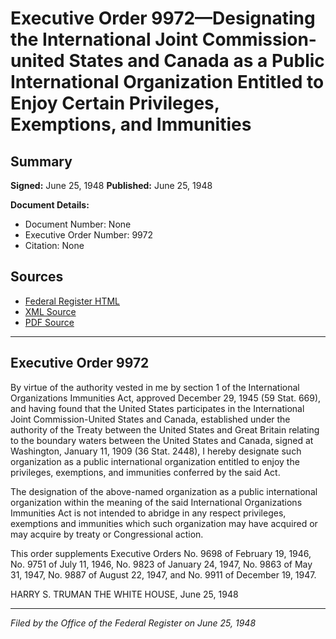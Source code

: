 # Executive Order 9972—Designating the International Joint Commission-united States and Canada as a Public International Organization Entitled to Enjoy Certain Privileges, Exemptions, and Immunities

## Summary

**Signed:** June 25, 1948
**Published:** June 25, 1948

**Document Details:**
- Document Number: None
- Executive Order Number: 9972
- Citation: None

## Sources
- [Federal Register HTML](https://www.presidency.ucsb.edu/documents/executive-order-9972-designating-the-international-joint-commission-united-states-and)
- [XML Source](None)
- [PDF Source](None)

---

## Executive Order 9972

By virtue of the authority vested in me by section 1 of the International Organizations Immunities Act, approved December 29, 1945 (59 Stat. 669), and having found that the United States participates in the International Joint Commission-United States and Canada, established under the authority of the Treaty between the United States and Great Britain relating to the boundary waters between the United States and Canada, signed at Washington, January 11, 1909 (36 Stat. 2448), I hereby designate such organization as a public international organization entitled to enjoy the privileges, exemptions, and immunities conferred by the said Act.

The designation of the above-named organization as a public international organization within the meaning of the said International Organizations Immunities Act is not intended to abridge in any respect privileges, exemptions and immunities which such organization may have acquired or may acquire by treaty or Congressional action.

This order supplements Executive Orders No. 9698 of February 19, 1946, No. 9751 of July 11, 1946, No. 9823 of January 24, 1947, No. 9863 of May 31, 1947, No. 9887 of August 22, 1947, and No. 9911 of December 19, 1947.

HARRY S. TRUMAN
THE WHITE HOUSE,
June 25, 1948

---

*Filed by the Office of the Federal Register on June 25, 1948*
